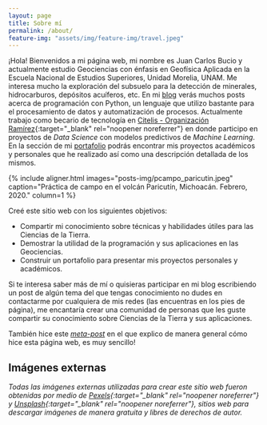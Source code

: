 ```yaml
---
layout: page
title: Sobre mí
permalink: /about/
feature-img: "assets/img/feature-img/travel.jpeg"
---
```


¡Hola! Bienvenidos a mi página web, mi nombre es Juan Carlos Bucio y actualmente estudio Geociencias con énfasis en Geofísica Aplicada en la Escuela Nacional de Estudios Superiores, Unidad Morelia, UNAM. Me interesa mucho la exploración del subsuelo para la detección de minerales, hidrocarburos, depósitos acuíferos, etc. En mi [blog](/) verás muchos posts acerca de programación con Python, un lenguaje que utilizo bastante para el procesamiento de datos y automatización de procesos. Actualmente trabajo como becario de tecnología en [Citelis - Organización Ramírez](https://www.citelis.com.mx/){:target="_blank" rel="noopener noreferrer"} en donde participo en proyectos de *Data Science* con modelos predictivos de *Machine Learning*. En la sección de mi [portafolio](/portafolio/) podrás encontrar mis proyectos académicos y personales que he realizado así como una descripción detallada de los mismos.

{% include aligner.html
  images="posts-img/pcampo_paricutin.jpeg"
  caption="Práctica de campo en el volcán Paricutín, Michoacán. Febrero, 2020."
  column=1
%}

Creé este sitio web con los siguientes objetivos:

- Compartir mi conocimiento sobre técnicas y habilidades útiles para las Ciencias de la Tierra.
- Demostrar la utilidad de la programación y sus aplicaciones en las Geociencias.
- Construir un portafolio para presentar mis proyectos personales y académicos.

Si te interesa saber más de mí o quisieras participar en mi blog escribiendo un post de algún tema del que tengas conocimiento no dudes en contactarme por cualquiera de mis redes (las encuentras en los pies de página), me encantaría crear una comunidad de personas que les guste compartir su conocimiento sobre Ciencias de la Tierra y sus aplicaciones.

También hice este [*meta-post*](/blog/2021/como-hacer-este-sitio) en el que explico de manera general cómo hice esta página web, es muy sencillo!

## Imágenes externas
*Todas las imágenes externas utilizadas para crear este sitio web fueron obtenidas por medio de [Pexels](https://www.pexels.com/es-es/){:target="_blank" rel="noopener noreferrer"} y [Unsplash](https://unsplash.com/){:target="_blank" rel="noopener noreferrer"}, sitios web para descargar imágenes de manera gratuita y libres de derechos de autor.*
